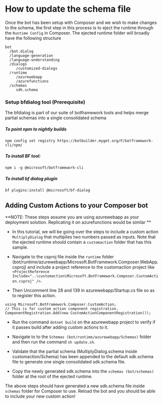 
#  How to update the schema file
Once the bot has been setup with Composer and we wish to make changes to the schema, the first step in this process is to eject the runtime through the `Runtime Config` in Composer. The ejected runtime folder will broadly have the following structure

```
bot
  /bot.dialog
  /language-generation
  /language-understanding
  /dialogs
     /customized-dialogs
  /runtime
     /azurewebapp
     /azurefunctions
  /schemas
     sdk.schema
```

### Setup bfdialog tool (Prerequisite)
The bfdialog is part of our suite of botframework tools and helps merge partial schemas into a single consolidated schema

#####  To point npm to nightly builds
```
npm config set registry https://botbuilder.myget.org/F/botframework-cli/npm/
```
#####  To install BF tool:
```
npm i -g @microsoft/botframework-cli
```

#####  To install bf dialog plugin
```
bf plugins:install @microsoft/bf-dialog
```

##  Adding Custom Actions to your Composer bot
**NOTE: These steps assume you are using azurewebapp as your deployment solution. Replicating it on azurefunctions would be similar
**
- In this tutorial, we will be going over the steps to include a custom action `MultiplyDialog` that multiplies two numbers passed as inputs. Note that the ejected runtime should contain a `customaction` folder that has this sample.

- Navigate to the csproj file inside the `runtime` folder (bot/runtime/azurewebapp/Microsoft.BotFramework.Composer.WebApp.csproj) and include a project reference to the customaction project like ```<ProjectReference Include="..\customaction\Microsoft.BotFramework.Composer.CustomAction.csproj" />```.

- Then Uncomment line 28 and 139 in azurewebapp/Startup.cs file so as to register this action.
```
using Microsoft.BotFramework.Composer.CustomAction;
// This is for custom action component registration.
ComponentRegistration.Add(new CustomActionComponentRegistration());
```

- Run the command `dotnet build` on the azurewebapp project to verify if it passes build after adding custom actions to it.

- Navigate to to the `Schemas (bot/runtime/azurewebapp/Schemas)` folder and then run the command `sh update.sh`.

- Validate that the partial schema (MultiplyDialog.schema inside customaction/Schema) has been appended to the default sdk.schema file to generate one single consolidated sdk.schema file.

- Copy the newly generated sdk.schema into the `schemas (bot/schemas)` folder at the root of the ejected runtime.

The above steps should have generated a new sdk.schema file inside `schemas` folder for Composer to use. Reload the bot and you should be able to include your new custom action!
